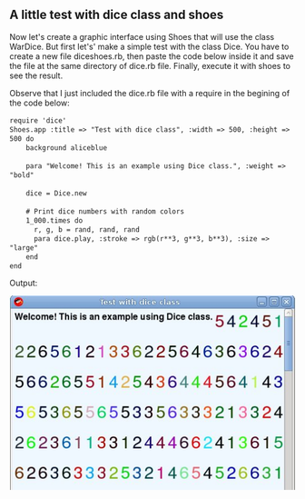## A little test with dice class and shoes

Now let's create a graphic interface using Shoes that will use the class WarDice. But first let's' make a simple test with the class Dice. You have to create a new file diceshoes.rb, then paste the code below inside it and save the file at the same directory of dice.rb file. Finally, execute it with shoes to see the result.

Observe that I just included the dice.rb file with a require in the begining of the code below:

	require 'dice'
	Shoes.app :title => "Test with dice class", :width => 500, :height => 500 do
		background aliceblue

		para "Welcome! This is an example using Dice class.", :weight => "bold"

		dice = Dice.new

		# Print dice numbers with random colors
		1_000.times do
		  r, g, b = rand, rand, rand
		  para dice.play, :stroke => rgb(r**3, g**3, b**3), :size => "large"
		end
	end

Output:

![using dice class with shoes](images/en/dice-class-shoes.jpg)


